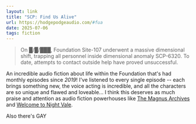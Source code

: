 ```yaml
---
layout: link
title: "SCP: Find Us Alive"
url: https://hodgepodgeaudio.com/#fua
date: 2025-07-06
tags: fiction
---
```


> On █/█/███, Foundation Site-107 underwent a massive dimensional shift, trapping all personnel inside dimensional anomaly SCP-6320. To date, attempts to contact outside help have proved unsuccessful.

An incredible audio fiction about life within the Foundation that's had monthly episodes since _2019_!
I've listened to every single episode -- each brings something new, the voice acting is incredible, and all the characters are so unique and flawed and loveable...
I think this deserves as much praise and attention as audio fiction powerhouses like [The Magnus Archives](https://rustyquill.com/show/the-magnus-archives/) and [Welcome to Night Vale](https://www.welcometonightvale.com/).

Also there's GAY
